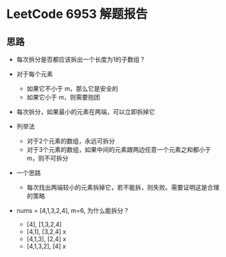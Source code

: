 # LeetCode 6953 解题报告

## 思路

- 每次拆分是否都应该拆出一个长度为1的子数组？
- 对于每个元素
  - 如果它不小于 m，那么它是安全的
  - 如果它小于 m，则需要抱团
- 每次拆分，如果最小的元素在两端，可以立即拆掉它
- 列举法
  - 对于2个元素的数组，永远可拆分
  - 对于3个元素的数组，如果中间的元素跟两边任意一个元素之和都小于 m，则不可拆分
- 一个思路
  - 每次找出两端较小的元素拆掉它，若不能拆，则失败。需要证明这是合理的策略

- nums = [4,1,3,2,4], m=6, 为什么能拆分？
  - [4], [1,3,2,4]
  - [4,1], [3,2,4] x
  - [4,1,3], [2,4] x
  - [4,1,3,2], [4] x